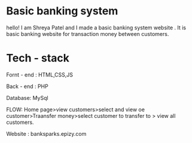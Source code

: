 # Basic banking system
hello! I am Shreya Patel and  I made a basic banking system website .
It is basic banking website for transaction money between customers.

# Tech - stack 
Fornt - end : HTML,CSS,JS

Back - end : PHP

Database: MySql

FLOW: Home page>view customers>select and view oe customer>Traansfer money>select customer to transfer to > view all customers.

Website : banksparks.epizy.com

